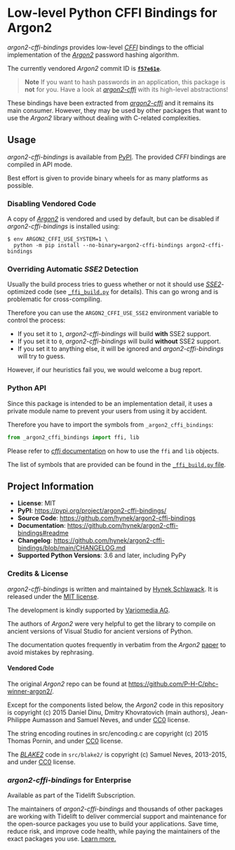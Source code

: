 # Low-level Python CFFI Bindings for Argon2

*argon2-cffi-bindings* provides low-level [*CFFI*](https://cffi.readthedocs.io/) bindings to the official implementation of the [*Argon2*] password hashing algorithm.

<!-- [[[cog
# Extract commit ID; refresh using `tox -e cog`
import subprocess
out = subprocess.check_output(["git", "submodule"], text=True)
id = out.strip().split(" ", 1)[0]
link = f'[**`{id[:7]}`**](https://github.com/P-H-C/phc-winner-argon2/commit/{id})'
print(f"The currently vendored *Argon2* commit ID is {link}.")
]]] -->
The currently vendored *Argon2* commit ID is [**`f57e61e`**](https://github.com/P-H-C/phc-winner-argon2/commit/f57e61e19229e23c4445b85494dbf7c07de721cb).
<!-- [[[end]]] -->

> **Note**
> If you want to hash passwords in an application, this package is **not** for you.
> Have a look at [*argon2-cffi*] with its high-level abstractions!

These bindings have been extracted from [*argon2-cffi*] and it remains its main consumer.
However, they may be used by other packages that want to use the *Argon2* library without dealing with C-related complexities.


## Usage

*argon2-cffi-bindings* is available from [PyPI](https://pypi.org/project/argon2-cffi-bindings/).
The provided *CFFI* bindings are compiled in API mode.

Best effort is given to provide binary wheels for as many platforms as possible.


### Disabling Vendored Code

A copy of [*Argon2*] is vendored and used by default, but can be disabled if *argon2-cffi-bindings* is installed using:

```console
$ env ARGON2_CFFI_USE_SYSTEM=1 \
  python -m pip install --no-binary=argon2-cffi-bindings argon2-cffi-bindings
```


### Overriding Automatic *SSE2* Detection

Usually the build process tries to guess whether or not it should use [*SSE2*](https://en.wikipedia.org/wiki/SSE2)-optimized code (see [`_ffi_build.py`](https://github.com/hynek/argon2-cffi-bindings/blob/main/src/_argon2_cffi_bindings/_ffi_build.py) for details).
This can go wrong and is problematic for cross-compiling.

Therefore you can use the `ARGON2_CFFI_USE_SSE2` environment variable to control the process:

- If you set it to ``1``, *argon2-cffi-bindings* will build **with** SSE2 support.
- If you set it to ``0``, *argon2-cffi-bindings* will build **without** SSE2 support.
- If you set it to anything else, it will be ignored and *argon2-cffi-bindings* will try to guess.

However, if our heuristics fail you, we would welcome a bug report.


### Python API

Since this package is intended to be an implementation detail, it uses a private module name to prevent your users from using it by accident.

Therefore you have to import the symbols from `_argon2_cffi_bindings`:

```python
from _argon2_cffi_bindings import ffi, lib
```

Please refer to [*cffi* documentation](https://cffi.readthedocs.io/en/latest/using.html) on how to use the `ffi` and `lib` objects.

The list of symbols that are provided can be found in the [`_ffi_build.py` file](https://github.com/hynek/argon2-cffi-bindings/blob/main/src/_argon2_cffi_bindings/_ffi_build.py).

[*Argon2*]: https://github.com/p-h-c/phc-winner-argon2
[*argon2-cffi*]: https://argon2-cffi.readthedocs.io/


## Project Information

- **License**: MIT
- **PyPI**: <https://pypi.org/project/argon2-cffi-bindings/>
- **Source Code**: <https://github.com/hynek/argon2-cffi-bindings>
- **Documentation**:  <https://github.com/hynek/argon2-cffi-bindings#readme>
- **Changelog**: <https://github.com/hynek/argon2-cffi-bindings/blob/main/CHANGELOG.md>
- **Supported Python Versions**: 3.6 and later, including PyPy


### Credits & License

*argon2-cffi-bindings* is written and maintained by [Hynek Schlawack](https://hynek.me/about/).
It is released under the [MIT license](https://github.com/hynek/argon2-cffi/blob/main/LICENSE>).

The development is kindly supported by [Variomedia AG](https://www.variomedia.de/).

The authors of *Argon2* were very helpful to get the library to compile on ancient versions of Visual Studio for ancient versions of Python.

The documentation quotes frequently in verbatim from the *Argon2* [paper](https://www.password-hashing.net/argon2-specs.pdf) to avoid mistakes by rephrasing.


#### Vendored Code

The original *Argon2* repo can be found at <https://github.com/P-H-C/phc-winner-argon2/>.

Except for the components listed below, the *Argon2* code in this repository is copyright (c) 2015 Daniel Dinu, Dmitry Khovratovich (main authors), Jean-Philippe Aumasson and Samuel Neves, and under [CC0] license.

The string encoding routines in src/encoding.c are copyright (c) 2015 Thomas Pornin, and under [CC0] license.

The [*BLAKE2*](https://www.blake2.net) code in ``src/blake2/`` is copyright (c) Samuel Neves, 2013-2015, and under [CC0] license.

[CC0]: https://creativecommons.org/publicdomain/zero/1.0/


### *argon2-cffi-bindings* for Enterprise

Available as part of the Tidelift Subscription.

The maintainers of *argon2-cffi-bindings* and thousands of other packages are working with Tidelift to deliver commercial support and maintenance for the open-source packages you use to build your applications.
Save time, reduce risk, and improve code health, while paying the maintainers of the exact packages you use.
[Learn more.](https://tidelift.com/subscription/pkg/pypi-argon2-cffi-bindings?utm_source=undefined&utm_medium=referral&utm_campaign=enterprise&utm_term=repo)
